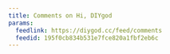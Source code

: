 ```yaml
---
title: Comments on Hi, DIYgod
params:
  feedlink: https://diygod.cc/feed/comments
  feedid: 195f0cb834b531e7fce820a1fbf2eb6c
---
```

